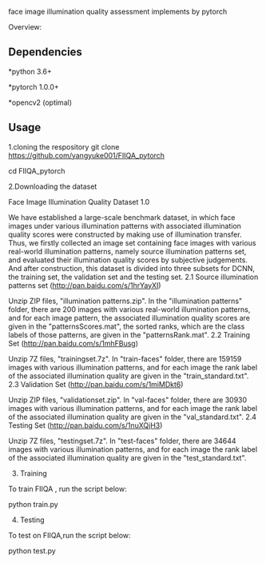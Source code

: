 
face image illumination quality assessment  implements by pytorch 


Overview:



Dependencies
------------------------------------------------------------------------------------
*python 3.6+

*pytorch 1.0.0+

*opencv2 (optimal)

Usage
------------------------------------------------------------------------------------
1.cloning the respository
git clone https://github.com/yangyuke001/FIIQA_pytorch

cd FIIQA_pytorch

2.Downloading the dataset

Face Image Illumination Quality Dataset 1.0

We have established a large-scale benchmark dataset, in which face images under various illumination patterns with associated illumination quality scores were constructed by making use of illumination transfer. Thus, we firstly collected an image set containing face images with various real-world illumination patterns, namely source illumination patterns set, and evaluated their illumination quality scores by subjective judgements. And after construction, this dataset is divided into three subsets for DCNN, the training set, the validation set and the testing set.
2.1 Source illumination patterns set (http://pan.baidu.com/s/1hrYayXI)

Unzip ZIP files, "illumination patterns.zip". In the "illumination patterns" folder, there are 200 images with various real-world illumination patterns, and for each image pattern, the associated illumination quality scores are given in the "patternsScores.mat", the sorted ranks, which are the class labels of those patterns, are given in the "patternsRank.mat".
2.2 Training Set (http://pan.baidu.com/s/1mhFBusg)

Unzip 7Z files, "trainingset.7z". In "train-faces" folder, there are 159159 images with various illumination patterns, and for each image the rank label of the associated illumination quality are given in the "train_standard.txt".
2.3 Validation Set (http://pan.baidu.com/s/1miMDkt6)

Unzip ZIP files, "validationset.zip". In "val-faces" folder, there are 30930 images with various illumination patterns, and for each image the rank label of the associated illumination quality are given in the "val_standard.txt".
2.4 Testing Set (http://pan.baidu.com/s/1nuXQjH3)

Unzip 7Z files, "testingset.7z". In "test-faces" folder, there are 34644 images with various illumination patterns, and for each image the rank label of the associated illumination quality are given in the "test_standard.txt".

3. Training

To train FIIQA , run the script below:


python train.py

4. Testing

To test on FIIQA,run the script below:

python test.py




